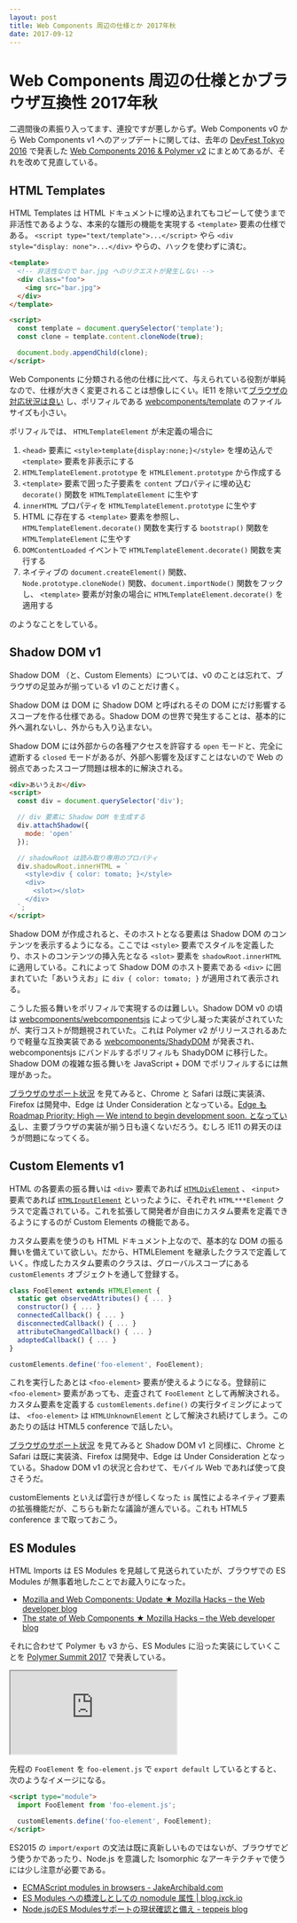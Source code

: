```yaml
---
layout: post
title: Web Components 周辺の仕様とか 2017年秋
date: 2017-09-12
---
```


# Web Components 周辺の仕様とかブラウザ互換性 2017年秋

二週間後の素振り入ってます、連投ですが悪しからず。Web Components v0 から Web Components v1 へのアップデートに関しては、去年の [DevFest Tokyo 2016](https://gdg-tokyo.connpass.com/event/38927/) で発表した [Web Components 2016 & Polymer v2](https://1000ch.github.io/slide/webcomponents-2016/) にまとめてあるが、それを改めて見直している。

## HTML Templates

HTML Templates は HTML ドキュメントに埋め込まれてもコピーして使うまで非活性であるような、本来的な雛形の機能を実現する `<template>` 要素の仕様である。 `<script type="text/template">...</script>` やら `<div style="display: none">...</div>` やらの、ハックを使わずに済む。

```html
<template>
  <!-- 非活性なので bar.jpg へのリクエストが発生しない -->
  <div class="foo">
    <img src="bar.jpg">
  </div>
</template>

<script>
  const template = document.querySelector('template');
  const clone = template.content.cloneNode(true);

  document.body.appendChild(clone);
</script>
```

Web Components に分類される他の仕様に比べて、与えられている役割が単純なので、仕様が大きく変更されることは想像しにくい。IE11 を除いて[ブラウザの対応状況は良い](http://caniuse.com/#search=templates) し、ポリフィルである [webcomponents/template](https://github.com/webcomponents/template) のファイルサイズも小さい。

ポリフィルでは、 `HTMLTemplateElement` が未定義の場合に

1. `<head>` 要素に `<style>template{display:none;}</style>` を埋め込んで `<template>` 要素を非表示にする
2. `HTMLTemplateElement.prototype` を `HTMLElement.prototype` から作成する
3. `<template>` 要素で囲った子要素を `content` プロパティに埋め込む `decorate()` 関数を `HTMLTemplateElement` に生やす
4. `innerHTML` プロパティを `HTMLTemplateElement.prototype` に生やす
5. HTML に存在する `<template>` 要素を参照し、 `HTMLTemplateElement.decorate()` 関数を実行する `bootstrap()` 関数を `HTMLTemplateElement` に生やす
6. `DOMContentLoaded` イベントで `HTMLTemplateElement.decorate()` 関数を実行する
7. ネイティブの `document.createElement()` 関数、 `Node.prototype.cloneNode()` 関数、`document.importNode()` 関数をフックし、 `<template>` 要素が対象の場合に `HTMLTemplateElement.decorate()` を適用する

のようなことをしている。

## Shadow DOM v1

Shadow DOM （と、Custom Elements）については、v0 のことは忘れて、ブラウザの足並みが揃っている v1 のことだけ書く。

Shadow DOM は DOM に Shadow DOM と呼ばれるその DOM にだけ影響するスコープを作る仕様である。Shadow DOM の世界で発生することは、基本的に外へ漏れないし、外からも入り込まない。

Shadow DOM には外部からの各種アクセスを許容する `open` モードと、完全に遮断する `closed` モードがあるが、外部へ影響を及ぼすことはないので Web の弱点であったスコープ問題は根本的に解決される。

```html
<div>あいうえお</div>
<script>
  const div = document.querySelector('div');

  // div 要素に Shadow DOM を生成する
  div.attachShadow({
    mode: 'open'
  });

  // shadowRoot は読み取り専用のプロパティ
  div.shadowRoot.innerHTML = `
    <style>div { color: tomato; }</style>
    <div>
      <slot></slot>
    </div>
  `;
</script>
```

Shadow DOM が作成されると、そのホストとなる要素は Shadow DOM のコンテンツを表示するようになる。ここでは `<style>` 要素でスタイルを定義したり、ホストのコンテンツの挿入先となる `<slot>` 要素を `shadowRoot.innerHTML` に適用している。これによって Shadow DOM のホスト要素である `<div>` に囲まれていた「あいうえお」に `div { color: tomato; }` が適用されて表示される。

こうした振る舞いをポリフィルで実現するのは難しい。Shadow DOM v0 の頃は [webcomponents/webcomponentsjs](https://github.com/webcomponents/webcomponentsjs) によって少し凝った実装がされていたが、実行コストが問題視されていた。これは Polymer v2 がリリースされるあたりで軽量な互換実装である [webcomponents/ShadyDOM](https://github.com/webcomponents/shadydom) が発表され、webcomponentsjs にバンドルするポリフィルも ShadyDOM に移行した。Shadow DOM の複雑な振る舞いを JavaScript + DOM でポリフィルするには無理があった。

[ブラウザのサポート状況](http://caniuse.com/#feat=shadowdomv1) を見てみると、Chrome と Safari は既に実装済、Firefox は開発中、Edge は Under Consideration となっている。[Edge も Roadmap Priority: High — We intend to begin development soon. となっている](https://developer.microsoft.com/en-us/microsoft-edge/platform/status/shadowdom/)し、主要ブラウザの実装が揃う日も遠くないだろう。むしろ IE11 の昇天のほうが問題になってくる。

## Custom Elements v1

HTML の各要素の振る舞いは `<div>` 要素であれば [`HTMLDivElement`](https://developer.mozilla.org/ja/docs/Web/API/HTMLDivElement) 、 `<input>` 要素であれば [`HTMLInputElement`](https://developer.mozilla.org/ja/docs/Web/API/HTMLInputElement) といったように、それぞれ `HTML***Element` クラスで定義されている。これを拡張して開発者が自由にカスタム要素を定義できるようにするのが Custom Elements の機能である。

カスタム要素を使うのも HTML ドキュメント上なので、基本的な DOM の振る舞いを備えていて欲しい。だから、HTMLElement を継承したクラスで定義していく。作成したカスタム要素のクラスは、グローバルスコープにある `customElements` オブジェクトを通して登録する。

```javascript
class FooElement extends HTMLElement {
  static get observedAttributes() { ... }
  constructor() { ... }
  connectedCallback() { ... }
  disconnectedCallback() { ... }
  attributeChangedCallback() { ... }
  adoptedCallback() { ... }
}

customElements.define('foo-element', FooElement);
```

これを実行したあとは `<foo-element>` 要素が使えるようになる。登録前に `<foo-element>` 要素があっても、走査されて `FooElement` として再解決される。カスタム要素を定義する `customElements.define()` の実行タイミングによっては、 `<foo-element>` は `HTMLUnknownElement` として解決され続けてしまう。このあたりの話は HTML5 conference で話したい。

[ブラウザのサポート状況](http://caniuse.com/#feat=custom-elementsv1) を見てみると Shadow DOM v1 と同様に、Chrome と Safari は既に実装済、Firefox は開発中、Edge は Under Consideration となっている。Shadow DOM v1 の状況と合わせて、モバイル Web であれば使って良さそうだ。

customElements といえば雲行きが怪しくなった `is` 属性によるネイティブ要素の拡張機能だが、こちらも新たな議論が進んでいる。これも HTML5 conference まで取っておこう。　

## ES Modules

HTML Imports は ES Modules を見越して見送られていたが、ブラウザでの ES Modules が無事着地したことでお蔵入りになった。

- [Mozilla and Web Components: Update ★ Mozilla Hacks – the Web developer blog](https://hacks.mozilla.org/2014/12/mozilla-and-web-components/)
- [The state of Web Components ★ Mozilla Hacks – the Web developer blog](https://hacks.mozilla.org/2015/06/the-state-of-web-components/)

それに合わせて Polymer も v3 から、ES Modules に沿った実装にしていくことを [Polymer Summit 2017](https://summit.polymer-project.org/) で発表している。

<iframe loading="lazy" src="https://www.youtube.com/embed/JH6jEcLxJEI" title="YouTube video player" allow="accelerometer; autoplay; clipboard-write; encrypted-media; gyroscope; picture-in-picture; web-share" allowfullscreen></iframe>

先程の `FooElement` を `foo-element.js` で `export default` しているとすると、次のようなイメージになる。

```html
<script type="module">
  import FooElement from 'foo-element.js';

  customElements.define('foo-element', FooElement);
</script>
```

ES2015 の `import/export` の文法は既に真新しいものではないが、ブラウザでどう使うかであったり、Node.js を意識した Isomorphic なアーキテクチャで使うには少し注意が必要である。

- [ECMAScript modules in browsers - JakeArchibald.com](https://jakearchibald.com/2017/es-modules-in-browsers/)
- [ES Modules への橋渡しとしての nomodule 属性 | blog.jxck.io](https://blog.jxck.io/entries/2017-06-21/nomodule-attribute.html)
- [Node.jsのES Modulesサポートの現状確認と備え - teppeis blog](http://teppeis.hatenablog.com/entry/2017/08/es-modules-in-nodejs)

